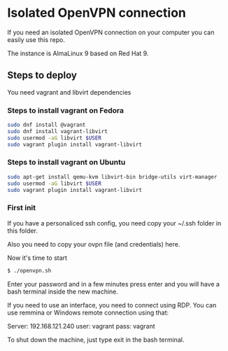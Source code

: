 # Isolated OpenVPN connection

If you need an isolated OpenVPN connection on your computer you  can easily use this repo. 

The instance is AlmaLinux 9 based on Red Hat 9.

## Steps to deploy

You need vagrant and libvirt dependencies

### Steps to install vagrant on Fedora
```sh
sudo dnf install @vagrant
sudo dnf install vagrant-libvirt
sudo usermod -aG libvirt $USER
sudo vagrant plugin install vagrant-libvirt
```

### Steps to install vagrant on Ubuntu
```sh
sudo apt-get install qemu-kvm libvirt-bin bridge-utils virt-manager
sudo usermod -aG libvirt $USER
sudo vagrant plugin install vagrant-libvirt
```

### First init

If you have a personaliced ssh config, you need copy your ~/.ssh folder in this folder.

Also you need to copy your ovpn file (and credentials) here.

Now it's time to start

```sh
$ ./openvpn.sh
```

Enter your password and in a few minutes press enter and you will have a bash terminal inside the new machine.

If you need to use an interface, you need to connect using RDP. You can use remmina or Windows remote connection using that:

Server: 192.168.121.240
user: vagrant
pass: vagrant

To shut down the machine, just type exit in the bash terminal.
